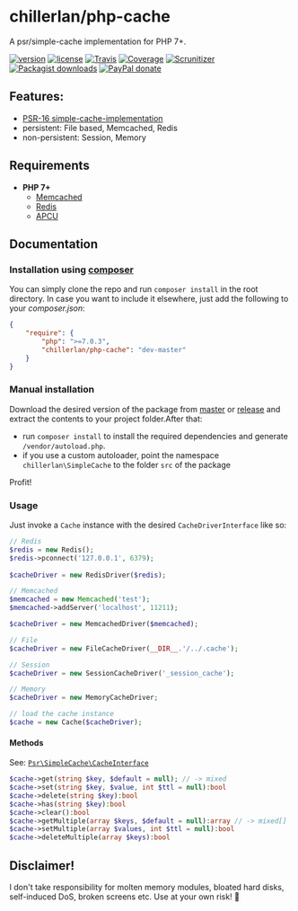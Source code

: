 # chillerlan/php-cache

A psr/simple-cache implementation for PHP 7+.

[![version][packagist-badge]][packagist]
[![license][license-badge]][license]
[![Travis][travis-badge]][travis]
[![Coverage][coverage-badge]][coverage]
[![Scrunitizer][scrutinizer-badge]][scrutinizer]
[![Packagist downloads][downloads-badge]][downloads]
[![PayPal donate][donate-badge]][donate]

[packagist-badge]: https://img.shields.io/packagist/v/chillerlan/php-cache.svg?style=flat-square
[packagist]: https://packagist.org/packages/chillerlan/php-cache
[license-badge]: https://img.shields.io/github/license/chillerlan/php-cache.svg?style=flat-square
[license]: https://github.com/chillerlan/php-cache/blob/master/LICENSE
[travis-badge]: https://img.shields.io/travis/chillerlan/php-cache.svg?style=flat-square
[travis]: https://travis-ci.org/chillerlan/php-cache
[coverage-badge]: https://img.shields.io/codecov/c/github/chillerlan/php-cache.svg?style=flat-square
[coverage]: https://codecov.io/github/chillerlan/php-cache
[scrutinizer-badge]: https://img.shields.io/scrutinizer/g/chillerlan/php-cache.svg?style=flat-square
[scrutinizer]: https://scrutinizer-ci.com/g/chillerlan/php-cache
[downloads-badge]: https://img.shields.io/packagist/dt/chillerlan/php-cache.svg?style=flat-square
[downloads]: https://packagist.org/packages/chillerlan/php-cache/stats
[donate-badge]: https://img.shields.io/badge/donate-paypal-ff33aa.svg?style=flat-square
[donate]: https://www.paypal.com/cgi-bin/webscr?cmd=_s-xclick&hosted_button_id=WLYUNAT9ZTJZ4

## Features:
 - [PSR-16 simple-cache-implementation](https://github.com/php-fig/fig-standards/blob/master/accepted/PSR-16-simple-cache.md)
 - persistent: File based, Memcached, Redis
 - non-persistent: Session, Memory 

## Requirements
 - **PHP 7+**
   - [Memcached](http://php.net/manual/en/book.memcached.php)
   - [Redis](https://github.com/phpredis/phpredis/)
   - [APCU](http://php.net/manual/en/book.apcu.php)
   
## Documentation
### Installation using [composer](https://getcomposer.org)
You can simply clone the repo and run `composer install` in the root directory. 
In case you want to include it elsewhere, just add the following to your *composer.json*:
```json
{
	"require": {
		"php": ">=7.0.3",
		"chillerlan/php-cache": "dev-master"
	}
}
```

### Manual installation
Download the desired version of the package from [master](https://github.com/chillerlan/php-cache/archive/master.zip) or 
[release](https://github.com/chillerlan/php-cache/releases) and extract the contents to your project folder.After that:
  - run `composer install` to install the required dependencies and generate `/vendor/autoload.php`.
  - if you use a custom autoloader, point the namespace `chillerlan\SimpleCache` to the folder `src` of the package 

Profit!

### Usage
Just invoke a `Cache` instance with the desired `CacheDriverInterface` like so:
```php
// Redis
$redis = new Redis();
$redis->pconnect('127.0.0.1', 6379);
		
$cacheDriver = new RedisDriver($redis);

// Memcached
$memcached = new Memcached('test');
$memcached->addServer('localhost', 11211);

$cacheDriver = new MemcachedDriver($memcached);

// File
$cacheDriver = new FileCacheDriver(__DIR__.'/../.cache');

// Session
$cacheDriver = new SessionCacheDriver('_session_cache');

// Memory
$cacheDriver = new MemoryCacheDriver;

// load the cache instance
$cache = new Cache($cacheDriver);

```

#### Methods
See: [`Psr\SimpleCache\CacheInterface`](https://github.com/php-fig/simple-cache/blob/master/src/CacheInterface.php)

```php
$cache->get(string $key, $default = null); // -> mixed
$cache->set(string $key, $value, int $ttl = null):bool
$cache->delete(string $key):bool
$cache->has(string $key):bool
$cache->clear():bool
$cache->getMultiple(array $keys, $default = null):array // -> mixed[]
$cache->setMultiple(array $values, int $ttl = null):bool
$cache->deleteMultiple(array $keys):bool
```

## Disclaimer!
I don't take responsibility for molten memory modules, bloated hard disks, self-induced DoS, broken screens etc. Use at your own risk! :see_no_evil:

